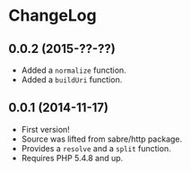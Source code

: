 ChangeLog
=========

0.0.2 (2015-??-??)
------------------

* Added a `normalize` function.
* Added a `buildUri` function.


0.0.1 (2014-11-17)
------------------

* First version!
* Source was lifted from sabre/http package.
* Provides a `resolve` and a `split` function.
* Requires PHP 5.4.8 and up.

